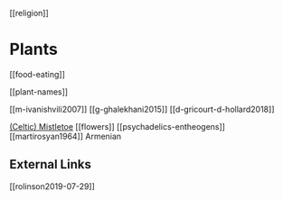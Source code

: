 [[religion]]

# Plants

[[food-eating]]

[[plant-names]]

[[m-ivanishvili2007]]
[[g-ghalekhani2015]]
[[d-gricourt-d-hollard2018]]

[(Celtic) Mistletoe](mistletoe.md)
[[flowers]]
[[psychadelics-entheogens]]
[[martirosyan1964]] Armenian

## External Links
[[rolinson2019-07-29]]